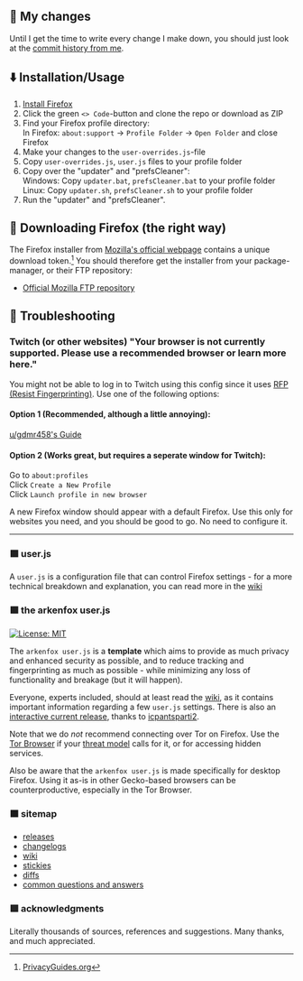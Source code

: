 ## 📃 My changes
Until I get the time to write every change I make down, you should just look at the [commit history from me](https://github.com/Wraaath/user.js/commits/master/?author=Wraaath).

## ⬇️ Installation/Usage
1. [Install Firefox](https://github.com/Wraaath/user.js#-downloading-firefox-the-right-way)
2. Click the green `<> Code`-button and clone the repo or download as ZIP
3. Find your Firefox profile directory: \
In Firefox: `about:support` -> `Profile Folder` -> `Open Folder` and close Firefox
4. Make your changes to the `user-overrides.js`-file
5. Copy `user-overrides.js`, `user.js` files to your profile folder
6. Copy over the "updater" and "prefsCleaner": \
Windows: Copy `updater.bat`, `prefsCleaner.bat` to your profile folder \
Linux: Copy `updater.sh`, `prefsCleaner.sh` to your profile folder
7. Run the "updater" and "prefsCleaner". 

## 🦊 Downloading Firefox (the right way)
The Firefox installer from [Mozilla's official webpage](https://www.mozilla.org/en-US/firefox/new/) contains a unique download token.[^1] You should therefore get the installer from your package-manager, or their FTP repository:
* [Official Mozilla FTP repository](https://ftp.mozilla.org/pub/firefox/releases/)

[^1]: [PrivacyGuides.org](https://www.privacyguides.org/en/desktop-browsers/?h=firefox#firefox)

## 📖 Troubleshooting
### Twitch (or other websites) "Your browser is not currently supported. Please use a recommended browser or learn more here."
You might not be able to log in to Twitch using this config since it uses [RFP (Resist Fingerprinting)](https://github.com/arkenfox/user.js/wiki/3.3-Overrides-%5BTo-RFP-or-Not%5D#-fingerprinting). Use one of the following options:

#### Option 1 (Recommended, although a little annoying):
[u/gdmr458's Guide](https://www.reddit.com/r/LibreWolf/comments/17c8owv/comment/k5w373h/?utm_source=share&utm_medium=web3x&utm_name=web3xcss&utm_term=1&utm_content=share_button)

#### Option 2 (Works great, but requires a seperate window for Twitch):
Go to `about:profiles` \
Click `Create a New Profile` \
Click `Launch profile in new browser`

A new Firefox window should appear with a default Firefox. Use this only for websites you need, and you should be good to go. No need to configure it.

---

### 🟪  user.js
A `user.js` is a configuration file that can control Firefox settings - for a more technical breakdown and explanation, you can read more in the [wiki](https://github.com/arkenfox/user.js/wiki/2.1-User.js)

### 🟩  the arkenfox user.js

[![License: MIT](https://img.shields.io/badge/License-MIT-yellow.svg)](https://opensource.org/licenses/MIT)

The `arkenfox user.js` is a **template** which aims to provide as much privacy and enhanced security as possible, and to reduce tracking and fingerprinting as much as possible - while minimizing any loss of functionality and breakage (but it will happen).

Everyone, experts included, should at least read the [wiki](https://github.com/arkenfox/user.js/wiki), as it contains important information regarding a few `user.js` settings. There is also an [interactive current release](https://arkenfox.github.io/gui/), thanks to [icpantsparti2](https://github.com/icpantsparti2).

Note that we do *not* recommend connecting over Tor on Firefox. Use the [Tor Browser](https://www.torproject.org/projects/torbrowser.html.en) if your [threat model](https://2019.www.torproject.org/about/torusers.html) calls for it, or for accessing hidden services.

Also be aware that the `arkenfox user.js` is made specifically for desktop Firefox. Using it as-is in other Gecko-based browsers can be counterproductive, especially in the Tor Browser.

### 🟧  sitemap

 - [releases](https://github.com/arkenfox/user.js/releases)
 - [changelogs](https://github.com/arkenfox/user.js/issues?utf8=%E2%9C%93&q=is%3Aissue+label%3Achangelog)
 - [wiki](https://github.com/arkenfox/user.js/wiki)
 - [stickies](https://github.com/arkenfox/user.js/issues?q=is%3Aissue+is%3Aopen+label%3A%22sticky+topic%22)
 - [diffs](https://github.com/arkenfox/user.js/issues?q=is%3Aissue+label%3Adiffs)
 - [common questions and answers](https://github.com/arkenfox/user.js/issues?q=is%3Aissue+label%3Aanswered)

### 🟥  acknowledgments
Literally thousands of sources, references and suggestions. Many thanks, and much appreciated.
